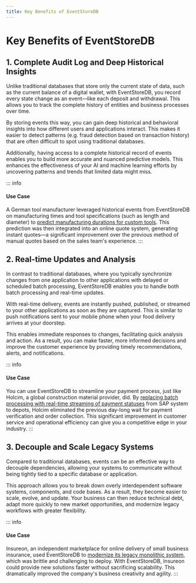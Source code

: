 ```yaml
---
title: Key Benefits of EventStoreDB
---
```


# Key Benefits of EventStoreDB

## 1. Complete Audit Log and Deep Historical Insights

Unlike traditional databases that store only the current state of data, such as the current balance of a digital wallet, with EventStoreDB, you record every state change as an event—like each deposit and withdrawal. This allows you to track the complete history of entities and business processes over time.

By storing events this way, you can gain deep historical and behavioral insights into how different users and applications interact. This makes it easier to detect patterns (e.g. fraud detection based on transaction history) that are often difficult to spot using traditional databases.

Additionally, having access to a complete historical record of events enables you to build more accurate and nuanced predictive models. This enhances the effectiveness of your AI and machine learning efforts by uncovering patterns and trends that limited data might miss.

::: info
#### Use Case

A German tool manufacturer leveraged historical events from EventStoreDB on manufacturing times and tool specifications (such as length and diameter) to [predict manufacturing durations for custom tools](https://www.eventstore.com/blog/from-data-to-insights-using-event-log-data-to-train-machine-learning-models). This prediction was then integrated into an online quote system, generating instant quotes—a significant improvement over the previous method of manual quotes based on the sales team's experience.
:::

## 2. Real-time Updates and Analysis

In contrast to traditional databases, where you typically synchronize changes from one application to other applications with delayed or scheduled batch processing, EventStoreDB enables you to handle both batch processing and real-time updates. 

With real-time delivery, events are instantly pushed, published, or streamed to your other applications as soon as they are captured. This is similar to push notifications sent to your mobile phone when your food delivery arrives at your doorstep.

This enables immediate responses to changes, facilitating quick analysis and action. As a result, you can make faster, more informed decisions and improve the customer experience by providing timely recommendations, alerts, and notifications.

::: info
#### Use Case

You can use EventStoreDB to streamline your payment process, just like Holcim, a global construction material provider, did. By [replacing batch processing with real-time streaming of payment statuses](https://www.eventstore.com/case-studies/holcim) from SAP system to depots, Holcim eliminated the previous day-long wait for payment verification and order collection. This significant improvement in customer service and operational efficiency can give you a competitive edge in your industry.
:::

## 3. Decouple and Scale Legacy Systems

Compared to traditional databases, events can be an effective way to decouple dependencies, allowing your systems to communicate without being tightly tied to a specific database or application.

This approach allows you to break down overly interdependent software systems, components, and code bases. As a result, they become easier to scale, evolve, and update. Your business can then reduce technical debt, adapt more quickly to new market opportunities, and modernize legacy workflows with greater flexibility.

::: info
#### Use Case

Insureon, an independent marketplace for online delivery of small business insurance, used EventStoreDB to [modernize its legacy monolithic system](https://www.eventstore.com/case-studies/insureon), which was brittle and challenging to deploy. With EventStoreDB, Insureon could provide new solutions faster without sacrificing scalability. This dramatically improved the company's business creativity and agility.
:::